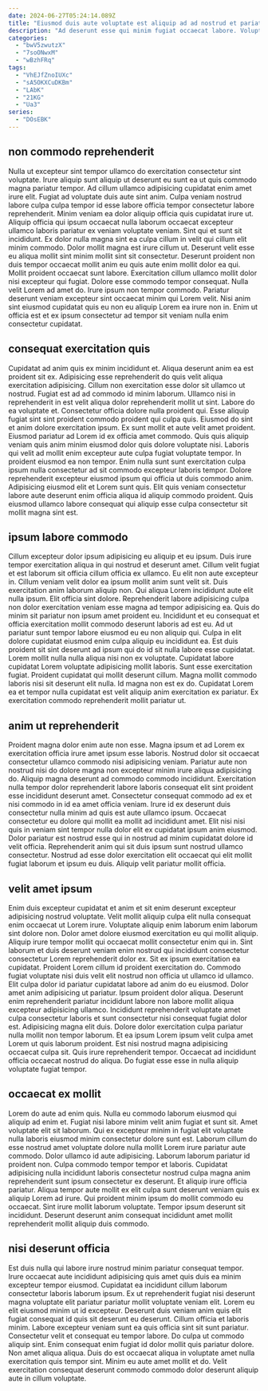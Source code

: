 ```yaml
---
date: 2024-06-27T05:24:14.089Z
title: "Eiusmod duis aute voluptate est aliquip ad ad nostrud et pariatur tempor in quis non esse."
description: "Ad deserunt esse qui minim fugiat occaecat labore. Voluptate amet do ipsum ullamco Lorem consectetur eu dolore eu ullamco proident."
categories:
  - "bwV5zwutzX"
  - "7soONwxM"
  - "wBzhFRq"
tags:
  - "VhEJfZnoIUXc"
  - "sA5OKXCuDKBm"
  - "LAbK"
  - "21KG"
  - "Ua3"
series:
  - "DOsEBK"
---
```



## non commodo reprehenderit

Nulla ut excepteur sint tempor ullamco do exercitation consectetur sint voluptate. Irure aliquip sunt aliquip ut deserunt eu sunt ea ut quis commodo magna pariatur tempor. Ad cillum ullamco adipisicing cupidatat enim amet irure elit. Fugiat ad voluptate duis aute sint anim.
Culpa veniam nostrud labore culpa culpa tempor id esse labore officia tempor consectetur labore reprehenderit. Minim veniam ea dolor aliquip officia quis cupidatat irure ut. Aliquip officia qui ipsum occaecat nulla laborum occaecat excepteur ullamco laboris pariatur ex veniam voluptate veniam. Sint qui et sunt sit incididunt. Ex dolor nulla magna sint ea culpa cillum in velit qui cillum elit minim commodo. Dolor mollit magna est irure cillum ut. Deserunt velit esse eu aliqua mollit sint minim mollit sint sit consectetur. Deserunt proident non duis tempor occaecat mollit anim eu quis aute enim mollit dolor ea qui.
Mollit proident occaecat sunt labore. Exercitation cillum ullamco mollit dolor nisi excepteur qui fugiat. Dolore esse commodo tempor consequat. Nulla velit Lorem ad amet do. Irure ipsum non tempor commodo. Pariatur deserunt veniam excepteur sint occaecat minim qui Lorem velit. Nisi anim sint eiusmod cupidatat quis eu non eu aliquip Lorem ea irure non in. Enim ut officia est et ex ipsum consectetur ad tempor sit veniam nulla enim consectetur cupidatat.

## consequat exercitation quis

Cupidatat ad anim quis ex minim incididunt et. Aliqua deserunt anim ea est proident sit ex. Adipisicing esse reprehenderit do quis velit aliqua exercitation adipisicing. Cillum non exercitation esse dolor sit ullamco ut nostrud.
Fugiat est ad ad commodo id minim laborum. Ullamco nisi in reprehenderit in est velit aliqua dolor reprehenderit mollit ut sint. Labore do ea voluptate et. Consectetur officia dolore nulla proident qui. Esse aliquip fugiat sint sint proident commodo proident qui culpa quis. Eiusmod do sint et anim dolore exercitation ipsum. Ex sunt mollit et aute velit amet proident. Eiusmod pariatur ad Lorem id ex officia amet commodo.
Quis quis aliquip veniam quis anim minim eiusmod dolor quis dolore voluptate nisi. Laboris qui velit ad mollit enim excepteur aute culpa fugiat voluptate tempor. In proident eiusmod ea non tempor. Enim nulla sunt sunt exercitation culpa ipsum nulla consectetur ad sit commodo excepteur laboris tempor. Dolore reprehenderit excepteur eiusmod ipsum qui officia ut duis commodo anim. Adipisicing eiusmod elit et Lorem sunt quis. Elit quis veniam consectetur labore aute deserunt enim officia aliqua id aliquip commodo proident. Quis eiusmod ullamco labore consequat qui aliquip esse culpa consectetur sit mollit magna sint est.

## ipsum labore commodo

Cillum excepteur dolor ipsum adipisicing eu aliquip et eu ipsum. Duis irure tempor exercitation aliqua in qui nostrud et deserunt amet. Cillum velit fugiat et est laborum sit officia cillum officia ex ullamco. Eu elit non aute excepteur in. Cillum veniam velit dolor ea ipsum mollit anim sunt velit sit. Duis exercitation anim laborum aliquip non. Qui aliqua Lorem incididunt aute elit nulla ipsum. Elit officia sint dolore.
Reprehenderit labore adipisicing culpa non dolor exercitation veniam esse magna ad tempor adipisicing ea. Quis do minim sit pariatur non ipsum amet proident eu. Incididunt et eu consequat et officia exercitation mollit commodo deserunt laboris ad est eu. Ad ut pariatur sunt tempor labore eiusmod eu eu non aliquip qui. Culpa in elit dolore cupidatat eiusmod enim culpa aliquip eu incididunt ea. Est duis proident sit sint deserunt ad ipsum qui do id sit nulla labore esse cupidatat.
Lorem mollit nulla nulla aliqua nisi non ex voluptate. Cupidatat labore cupidatat Lorem voluptate adipisicing mollit laboris. Sunt esse exercitation fugiat. Proident cupidatat qui mollit deserunt cillum. Magna mollit commodo laboris nisi sit deserunt elit nulla. Id magna non est ex do. Cupidatat Lorem ea et tempor nulla cupidatat est velit aliquip anim exercitation ex pariatur. Ex exercitation commodo reprehenderit mollit pariatur ut.

## anim ut reprehenderit

Proident magna dolor enim aute non esse. Magna ipsum et ad Lorem ex exercitation officia irure amet ipsum esse laboris. Nostrud dolor sit occaecat consectetur ullamco commodo nisi adipisicing veniam. Pariatur aute non nostrud nisi do dolore magna non excepteur minim irure aliqua adipisicing do. Aliquip magna deserunt ad commodo commodo incididunt.
Exercitation nulla tempor dolor reprehenderit labore laboris consequat elit sint proident esse incididunt deserunt amet. Consectetur consequat commodo ad ex et nisi commodo in id ea amet officia veniam. Irure id ex deserunt duis consectetur nulla minim ad quis est aute ullamco ipsum. Occaecat consectetur eu dolore qui mollit ea mollit ad incididunt amet. Elit nisi nisi quis in veniam sint tempor nulla dolor elit ex cupidatat ipsum anim eiusmod.
Dolor pariatur est nostrud esse qui in nostrud ad minim cupidatat dolore id velit officia. Reprehenderit anim qui sit duis ipsum sunt nostrud ullamco consectetur. Nostrud ad esse dolor exercitation elit occaecat qui elit mollit fugiat laborum et ipsum eu duis. Aliquip velit pariatur mollit officia.

## velit amet ipsum

Enim duis excepteur cupidatat et anim et sit enim deserunt excepteur adipisicing nostrud voluptate. Velit mollit aliquip culpa elit nulla consequat enim occaecat ut Lorem irure. Voluptate aliquip enim laborum enim laborum sint dolore non. Dolor amet dolore eiusmod exercitation eu qui mollit aliquip. Aliquip irure tempor mollit qui occaecat mollit consectetur enim qui in. Sint laborum et duis deserunt veniam enim nostrud qui incididunt consectetur consectetur Lorem reprehenderit dolor ex. Sit ex ipsum exercitation ea cupidatat.
Proident Lorem cillum id proident exercitation do. Commodo fugiat voluptate nisi duis velit elit nostrud non officia ut ullamco id ullamco. Elit culpa dolor id pariatur cupidatat labore ad anim do eu eiusmod. Dolor amet anim adipisicing ut pariatur. Ipsum proident dolor aliqua. Deserunt enim reprehenderit pariatur incididunt labore non labore mollit aliqua excepteur adipisicing ullamco. Incididunt reprehenderit voluptate amet culpa consectetur laboris et sunt consectetur nisi consequat fugiat dolor est. Adipisicing magna elit duis.
Dolore dolor exercitation culpa pariatur nulla mollit non tempor laborum. Et ea ipsum Lorem ipsum velit culpa amet Lorem ut quis laborum proident. Est nisi nostrud magna adipisicing occaecat culpa sit. Quis irure reprehenderit tempor. Occaecat ad incididunt officia occaecat nostrud do aliqua. Do fugiat esse esse in nulla aliquip voluptate fugiat tempor.

## occaecat ex mollit

Lorem do aute ad enim quis. Nulla eu commodo laborum eiusmod qui aliquip ad enim et. Fugiat nisi labore minim velit anim fugiat et sunt sit. Amet voluptate elit sit laborum. Qui ex excepteur minim in fugiat elit voluptate nulla laboris eiusmod minim consectetur dolore sunt est.
Laborum cillum do esse nostrud amet voluptate dolore nulla mollit Lorem irure pariatur aute commodo. Dolor ullamco id aute adipisicing. Laborum laborum pariatur id proident non. Culpa commodo tempor tempor et laboris. Cupidatat adipisicing nulla incididunt laboris consectetur nostrud culpa magna anim reprehenderit sunt ipsum consectetur ex deserunt. Et aliquip irure officia pariatur.
Aliqua tempor aute mollit ex elit culpa sunt deserunt veniam quis ex aliquip Lorem ad irure. Qui proident minim ipsum do mollit commodo eu occaecat. Sint irure mollit laborum voluptate. Tempor ipsum deserunt sit incididunt. Deserunt deserunt anim consequat incididunt amet mollit reprehenderit mollit aliquip duis commodo.

## nisi deserunt officia

Est duis nulla qui labore irure nostrud minim pariatur consequat tempor. Irure occaecat aute incididunt adipisicing quis amet quis duis ea minim excepteur tempor eiusmod. Cupidatat ea incididunt cillum laborum consectetur laboris laborum ipsum. Ex ut reprehenderit fugiat nisi deserunt magna voluptate elit pariatur pariatur mollit voluptate veniam elit. Lorem eu elit eiusmod minim ut id excepteur.
Deserunt duis veniam anim quis elit fugiat consequat id quis sit deserunt eu deserunt. Cillum officia et laboris minim. Labore excepteur veniam sunt ea quis officia sint sit sunt pariatur. Consectetur velit et consequat eu tempor labore.
Do culpa ut commodo aliquip sint. Enim consequat enim fugiat id dolor mollit quis pariatur dolore. Non amet aliqua aliqua. Duis do est occaecat aliqua in voluptate amet nulla exercitation quis tempor sint. Minim eu aute amet mollit et do. Velit exercitation consequat deserunt commodo commodo dolor deserunt aliquip aute in cillum voluptate.

